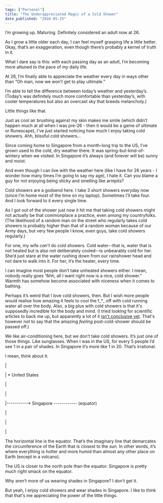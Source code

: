 ```yaml
---
tags: ["Personal"]
title: "The Underappreciated Magic of a Cold Shower"
date_published: "2016-05-25"
---
```


I’m growing up. Maturing. Definitely considered an adult now at 26.

As I grow a little older each day, I can feel myself grasping life a little better. Okay, that’s an exaggeration, even though there’s probably a kernel of truth in it.

What I dare say is this: with each passing day as an adult, I’m becoming more attuned to the pace of _my_ daily life.

At 26, I’m finally able to appreciate the weather every day in ways other than “Oh man, now we won’t get to play ultimate.”

I’m able to tell the difference between today’s weather and yesterday’s. (Today’s was definitely much more comfortable than yesterday’s, with cooler temperatures but also an overcast sky that breeds melancholy.)

Little things like that.

Just as cool air brushing against my skin makes me smile (which didn’t happen much at all when I was pre-26 - then it would be a game of ultimate or Runescape), I’ve just started noticing how much I enjoy taking cold showers. Ahh, blissful cold showers...

Since coming home to Singapore from a month-long trip to the US, I’ve grown used to the cold, dry weather there. It was spring-but-kind-of-wintery when we visited. In Singapore it’s always (and forever will be) sunny and moist.

And even though I can live with the weather here (like I have for 26 years - I wonder how many times I’m going to say my age), I hate it. Can you blame a guy for not enjoying being sticky and smelling like armpits?

Cold showers are a godsend here. I take 3 short showers everyday now (since I’m home most of the time on my laptop). Sometimes I'll take four. And I look forward to it every single time.

As I got out of the shower just now it hit me that taking cold showers might not actually be that commonplace a practice, even among my countryfolks. (The likelihood of a random man on the street who regularly takes cold showers is probably higher than that of a random woman because of our Army days, but very few people I know, even guys, take cold showers regularly.)

For one, my wife _can’t_ do cold showers. Cold water--that is, water that is not heated but is also not deliberately cooled--is unbearably cold for her. She’d just stare at the water rushing down from our rainshower head and not dare to walk into it. For her, it’s the heater, every time.

I can imagine most people don’t take unheated showers either. I mean, nobody really goes “Ahh, all I want right now is a nice, cold shower.” Warmth has somehow become associated with niceness when it comes to bathing.

Perhaps it’s weird that I love cold showers, then. But I wish more people would realise how amazing it feels to cool the f_\*_ off with cold running water all over the body. Also, a big plus with cold showers is that it's supposedly incredible for the body and mind. (I tried looking for scientific articles to back me up, but apparently a lot of it [isn't conclusive yet](https://www.reddit.com/r/selfimprovement/comments/3jkmre/cold_showers_and_their_scientific_benefits/). That's however not to say that the amazing _feeling_ post-cold-shower should be passed off.)

We like air-conditioning here, but we don’t take cold showers. It’s just one of those things. Like sunglasses. When I was in the US, for every 5 people I’d see 1 in a pair of shades. In Singapore it’s more like 1 in 20. That’s irrational.

I mean, think about it.

|

| \* United States

|

|

|-----------\* Singapore ------------ (equator)

|

|

|

The horizontal line is the equator. That’s the imaginary line that demarcates the circumference of the Earth that is closest to the sun. In other words, it’s where everything is hotter and more humid than almost any other place on Earth (except in a volcano).

The US is closer to the north pole than the equator. Singapore is pretty much right smack on the equator.

Why aren’t more of us wearing shades in Singapore? I don’t get it.

But yeah, I enjoy cold showers and wear shades in Singapore. I like to think that that's me appreciating the power of the little things.
